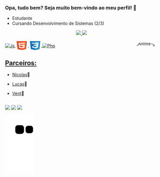 ### Opa, tudo bem? Seja muito bem-vindo ao meu perfil! 👋

- Estudante
- Cursando Desenvolvimento de Sistemas (2/3)
<div align="center">
  <a href="https://github.com/pedrojesus44">
  <img height="180em" src="https://github-readme-stats.vercel.app/api?username=pedrojesus44&show_icons=true&theme=radical&include_all_commits=true&count_private=true"/>
  <img height="180em" src="https://github-readme-stats.vercel.app/api/top-langs/?username=pedrojesus44&layout=compact&langs_count=7&theme=radical"/>
</div>
<div style="display: inline_block"><br>
  <img align="center" alt="Js" height="30" width="40" img src="https://cdn.jsdelivr.net/gh/devicons/devicon/icons/java/java-original.svg" />
  <img align="center" alt="Pedro-HTML" height="30" width="40" src="https://raw.githubusercontent.com/devicons/devicon/master/icons/html5/html5-original.svg">
  <img align="center" alt="Pedro-CSS" height="30" width="40" src="https://raw.githubusercontent.com/devicons/devicon/master/icons/css3/css3-original.svg">
  <img align="center" alt="Php" height="30" width="40" <img src="https://cdn.jsdelivr.net/gh/devicons/devicon/icons/kotlin/kotlin-original-wordmark.svg" />
  <img align="right" alt="Anime-gif" height="150" style="border-radius:50px;" src="https://c.tenor.com/oda0RMrpJlcAAAAM/anime-sip.gif">
</div>
  
  ## Parceiros:
  
- <a href="https://github.com/nicolas-oliiveira">Nicolas</a>👨
- <a href="https://github.com/LucasSouzaBorges">Lucas</a>👨
- <a href="https://github.com/miguelvent">Vent</a>👨
  

  ##
 
<div> 
  <a href="https://www.youtube.com/c/Kolibu" target="_blank"><img src="https://img.shields.io/badge/YouTube-FF0000?style=for-the-badge&logo=youtube&logoColor=white" target="_blank"></a>
  <a href="https://www.instagram.com/kol1bu" target="_blank"><img src="https://img.shields.io/badge/-Instagram-%23E4405F?style=for-the-badge&logo=instagram&logoColor=white" target="_blank"></a>
 	<a href="https://www.twitch.tv/kol1bu" target="_blank"><img src="https://img.shields.io/badge/Twitch-9146FF?style=for-the-badge&logo=twitch&logoColor=white" target="_blank"></a>
 
  ![Snake animation](https://github.com/pedrojesus44/pedrojesus44/blob/output/github-contribution-grid-snake.svg)
 
</div>
